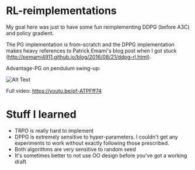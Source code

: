 # RL-reimplementations
My goal here was just to have some fun reimplementing DDPG (before A3C) and policy gradient. 

The PG implementation is from-scratch and the DPPG implementation makes heavy references to Patrick Emami's blog post when I got stuck (http://pemami4911.github.io/blog/2016/08/21/ddpg-rl.html). 


Advantage-PG on pendulum swing-up:

![Alt Text](https://media.giphy.com/media/3o6nUPNSWqaIytYVPi/giphy.gif)

Full video: https://youtu.be/pf-ATPFff74

# Stuff I learned

* TRPO is really hard to implement
* DPPG is extremely sensitive to hyper-parameters. I couldn't get any experiments to work without exactly following those prescribed.
* Both algorithms are very sensitive to random seed
* It's sometimes better to not use OO design before you've got a working draft
